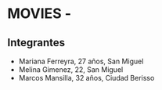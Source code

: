 # MOVIES -

## Integrantes

- Mariana Ferreyra, 27 años, San Miguel
- Melina Gimenez, 22, San Miguel
- Marcos Mansilla, 32 años, Ciudad Berisso

